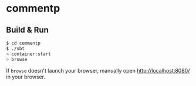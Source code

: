 # commentp #

## Build & Run ##

```sh
$ cd commentp
$ ./sbt
> container:start
> browse
```

If `browse` doesn't launch your browser, manually open [http://localhost:8080/](http://localhost:8080/) in your browser.
